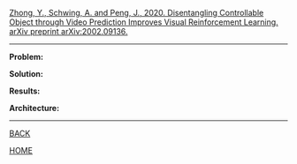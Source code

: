 [Zhong, Y., Schwing, A. and Peng, J., 2020. Disentangling Controllable Object through Video Prediction Improves Visual Reinforcement Learning. arXiv preprint arXiv:2002.09136.](https://arxiv.org/pdf/2002.09136.pdf)

---

**Problem:**

**Solution:**

**Results:**

**Architecture:**

---

[BACK](../index.md)

[HOME](../../../index.md)